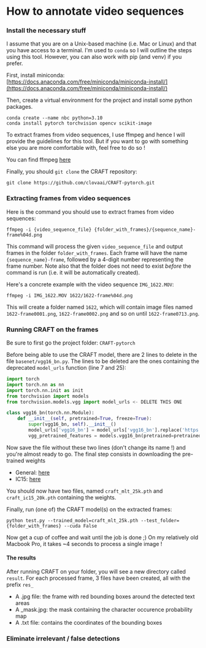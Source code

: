 # How to annotate video sequences

### Install the necessary stuff

I assume that you are on a Unix-based machine (i.e. Mac or Linux) and that you have access to a terminal. I'm used to `conda` so I will outline the steps using this tool. However, you can also work with pip (and venv) if you prefer.

First, install miniconda:
[https://docs.anaconda.com/free/miniconda/miniconda-install/](https://docs.anaconda.com/free/miniconda/miniconda-install/)

Then, create a virtual environment for the project and install some python packages.

```shell
conda create --name nbc python=3.10
conda install pytorch torchvision opencv scikit-image
```

To extract frames from video sequences, I use ffmpeg and hence I will provide the guidelines for this tool. But if you want to go with something else you are more comfortable with, feel free to do so !

You can find ffmpeg [here](https://www.ffmpeg.org/download.html)

Finally, you should `git clone` the CRAFT repository:

```shell
git clone https://github.com/clovaai/CRAFT-pytorch.git
```

### Extracting frames from video sequences

Here is the command you should use to extract frames from video sequences:

```shell
ffmpeg -i {video_sequence_file} {folder_with_frames}/{sequence_name}-frame%04d.png
```

This command will process the given `video_sequence_file` and output frames in the folder `folder_with_frames`. Each frame will have the name `{sequence_name}-frame`, followed by a 4-digit number representing the frame number. Note also that the folder does not need to exist *before* the command is run (i.e. it will be automatically created).

Here's a concrete example with the video sequence `IMG_1622.MOV`:

```shell
ffmpeg -i IMG_1622.MOV 1622/1622-frame%04d.png
```

This will create a folder named `1622`, which will contain image files named `1622-frame0001.png`, `1622-frame0002.png` and so on until `1622-frame0713.png`.


### Running CRAFT on the frames

Be sure to first go the project folder: `CRAFT-pytorch`

Before being able to use the CRAFT model, there are 2 lines to delete in the file `basenet/vgg16_bn.py`. The lines to be deleted are the ones containing the deprecated `model_urls` function (line 7 and 25):

```python
import torch
import torch.nn as nn
import torch.nn.init as init
from torchvision import models
from torchvision.models.vgg import model_urls <- DELETE THIS ONE
```

```python 
class vgg16_bn(torch.nn.Module):
    def __init__(self, pretrained=True, freeze=True):
        super(vgg16_bn, self).__init__()
        model_urls['vgg16_bn'] = model_urls['vgg16_bn'].replace('https://', 'http://') <- DELETE THIS ONE
        vgg_pretrained_features = models.vgg16_bn(pretrained=pretrained).features
```
  
Now save the file without these two lines (don't change its name !) and you're almost ready to go. The final step consists in downloading the pre-trained weights

* General: [here](https://drive.google.com/open?id=1Jk4eGD7crsqCCg9C9VjCLkMN3ze8kutZ)
* IC15: [here](https://drive.google.com/open?id=1i2R7UIUqmkUtF0jv_3MXTqmQ_9wuAnLf)

You should now have two files, named `craft_mlt_25k.pth` and `craft_ic15_20k.pth` containing the weights.

Finally, run (one of) the CRAFT model(s) on the extracted frames:

```shell
python test.py --trained_model=craft_mlt_25k.pth --test_folder={folder_with_frames} --cuda False
```

Now get a cup of coffee and wait until the job is done ;) On my relatively old Macbook Pro, it takes ~4 seconds to process a single image !

#### The results

After running CRAFT on your folder, you will see a new directory called `result`. For each processed frame, 3 files have been created, all with the prefix `res_`

* A .jpg file: the frame with red bounding boxes around the detected text areas
* A _mask.jpg: the mask containing the character occurence probability map
* A .txt file: contains the coordinates of the bounding boxes

### Eliminate irrelevant / false detections


